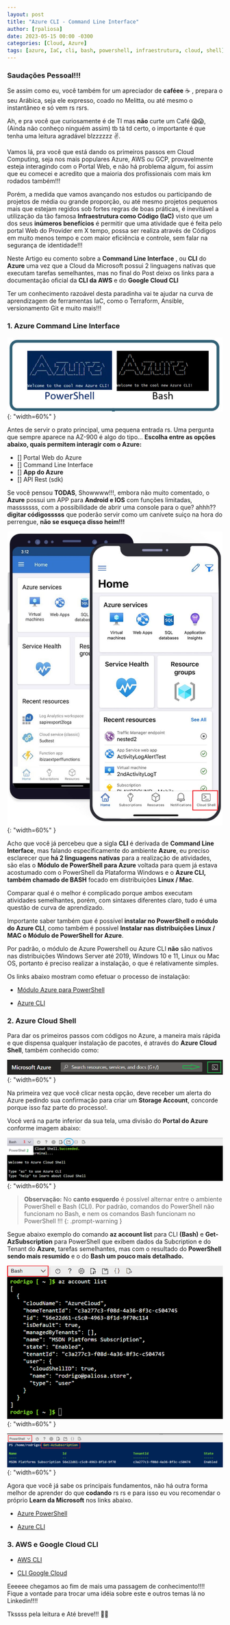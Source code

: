 ```yaml
---
layout: post
title: "Azure CLI - Command Line Interface"
author: [rpaliosa]
date: 2023-05-15 00:00 -0300
categories: [Cloud, Azure]
tags: [azure, IaC, cli, bash, powershell, infraestrutura, cloud, shell], 
---
```


### Saudações Pessoal!!!

Se assim como eu, você também for um apreciador de **caféee** ☕ , prepara o seu Arábica, seja ele expresso, coado no Melitta, ou até mesmo o instantâneo e só vem rs rsrs.

Ah, e pra você que curiosamente é de TI mas **não** curte um Café 😱😱, (Ainda não conheço ninguém assim) tb tá td certo, o importante é que tenha uma leitura agradável blzzzzzz ✌️.

Vamos lá, pra você que está dando os primeiros passos em Cloud Computing, seja nos mais populares Azure, AWS ou  GCP, provavelmente esteja interagindo com o Portal Web, e não há problema algum, foi assim que eu comecei e acredito que a maioria dos profissionais com mais km rodados também!!!

Porém, a medida que vamos avançando nos estudos ou participando de projetos de média ou grande proporção, ou até mesmo projetos pequenos mais que estejam regidos sob fortes regras de boas práticas, é inevitável a utilização da tão famosa **Infraestrutura como Código (IaC)** visto que um dos seus **inúmeros benefícios** é permitir que uma atividade que é feita pelo portal Web do Provider em X tempo, possa ser realiza através de Códigos em muito menos tempo e com maior eficiência e controle, sem falar na segurança de identidade!!! 

Neste Artigo eu comento sobre a **Command Line Interface** , ou **CLI** do **Azure** uma vez que a Cloud da Microsoft possui 2 linguagens nativas que executam tarefas semelhantes, mas no final do Post deixo os links para a documentação oficial da **CLI da AWS** e do **Google Cloud CLI**

Ter um conhecimento razoável desta paradinha vai te ajudar na curva de aprendizagem de ferramentas IaC, como o Terraform, Ansible, versionamento Git e muito mais!!! 

### **1. Azure Command Line Interface**

![](/assets/img/69/azurecli-01.png){: "width=60%" }

Antes de servir o prato principal, uma pequena entrada rs.
Uma pergunta que sempre aparece na AZ-900 é algo do tipo... **Escolha entre as opções abaixo, quais permitem interagir com o Azure:**

- [] Portal Web do Azure
- [] Command Line Interface 
- [] **App do Azure**
- [] API Rest (sdk)

Se você pensou **TODAS**, Showwww!!!, embora não muito comentado, o **Azure** possui um APP para **Android e IOS** com funções limitadas, masssssss, com a possibilidade de abrir uma console para o que? ahhh?? **digitar códigosssss** que poderão servir como um canivete suiço na hora do perrengue, **não se esqueça disso heim!!!**

![](/assets/img/69/azurecli-06.png){: "width=60%" }

Acho que você já percebeu que a sigla **CLI** é derivada de **Command Line Interface**, mas falando especificamente do ambiente **Azure**, eu preciso esclarecer que **há 2 linguagens nativas** para a realização de atividades, são elas o **Módulo de PowerShell para Azure** voltada para quem já estava acostumado com o PowerShell da Plataforma Windows e o **Azure CLI, também chamado de BASH** focado em distribuições **Linux / Mac**. 

Comparar qual é o melhor é complicado porque ambos executam atividades semelhantes, porém, com sintaxes diferentes claro, tudo é uma questão de curva de aprendizado. 

Importante saber também que é possível **instalar no PowerShell o módulo do Azure CLI**, como também é possível **Instalar nas distribuições Linux / MAC o Módulo de PowerShell for Azure**.

Por padrão, o módulo de Azure Powershell ou Azure CLI **não** são nativos nas distribuições Windows Server até 2019, Windows 10 e 11, Linux ou Mac OS, portanto é preciso realizar a instalação, o que é relativamente simples.

Os links abaixo mostram como efetuar o processo de instalação:

- <a href="https://learn.microsoft.com/pt-br/powershell/azure/install-azure-powershell?view=azps-9.7.1" target="_blank">Módulo Azure para PowerShell</a>

- <a href="https://learn.microsoft.com/pt-br/cli/azure/install-azure-cli" target="_blank">Azure CLI</a>


### **2. Azure Cloud Shell**

Para dar os primeiros passos com códigos no Azure, a maneira mais rápida e que dispensa qualquer instalação de pacotes, é através do **Azure Cloud Shell**, também conhecido como:

![](/assets/img/69/azurecli-02.png){: "width=60%" }

Na primeira vez que você clicar nesta opção, deve receber um alerta do Azure pedindo sua confirmação para criar um **Storage Account**, concorde porque isso faz parte do processo!.

Você verá na parte inferior da sua tela, uma divisão do **Portal do Azure** conforme imagem abaixo:

![](/assets/img/69/azurecli-03.png){: "width=60%" }

>**Observação:** No **canto esquerdo** é possível alternar entre o ambiente PowerShell e Bash (CLI). Por padrão, comandos do PowerShell não funcionam no Bash, e nem os comandos Bash funcionam no PowerShell !!!
{: .prompt-warning }

Segue abaixo exemplo do comando **az account list** para CLI **(Bash)** e **Get-AzSubscription** para PowerShell que exibem dados da Subcription e do Tenant do **Azure**, tarefas semelhantes, mas com o resultado do **PowerShell sendo mais resumido** e o do **Bash um pouco mais detalhado.**

![](/assets/img/69/azurecli-04.png){: "width=60%" }

![](/assets/img/69/azurecli-05.png){: "width=60%" }


Agora que você já sabe os principais fundamentos, não há outra forma melhor de aprender do que **codando** rs rs e para isso eu vou recomendar o próprio **Learn da Microsoft** nos links abaixo.


- <a href="https://learn.microsoft.com/pt-br/powershell/azure/?view=azps-9.7.1" target="_blank">Azure PowerShell</a>

- <a href="https://learn.microsoft.com/pt-br/cli/azure/get-started-with-azure-cli" target="_blank">Azure CLI</a>


### **3. AWS e Google Cloud CLI**


- <a href="https://docs.aws.amazon.com/pt_br/cli/" target="_blank">AWS CLI</a>

- <a href="https://cloud.google.com/sdk/gcloud?hl=pt-br" target="_blank">CLI Google Cloud</a> 



Eeeeee chegamos ao fim de mais uma passagem de conhecimento!!!!<br>
Fique a vontade para trocar uma idéia sobre este e outros temas lá no Linkedin!!!!
 
Tkssss pela leitura e Até breve!!! 🍻🚀 